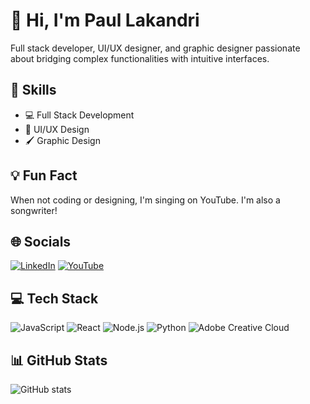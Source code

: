 # 👋 Hi, I'm Paul Lakandri

Full stack developer, UI/UX designer, and graphic designer passionate about bridging complex functionalities with intuitive interfaces.

## 🚀 Skills
- 💻 Full Stack Development
- 🎨 UI/UX Design
- 🖌️ Graphic Design

## 💡 Fun Fact
When not coding or designing, I'm singing on YouTube. I'm also a songwriter!

## 🌐 Socials
[![LinkedIn](https://img.shields.io/badge/LinkedIn-%230077B5.svg?logo=linkedin&logoColor=white)](https://linkedin.com/in/sunil-lakandri-1543a7193)
[![YouTube](https://img.shields.io/badge/YouTube-%23FF0000.svg?logo=YouTube&logoColor=white)](https://www.youtube.com/@PaulLakandriOfficial/)

## 💻 Tech Stack
![JavaScript](https://img.shields.io/badge/javascript-%23323330.svg?style=for-the-badge&logo=javascript&logoColor=%23F7DF1E)
![React](https://img.shields.io/badge/react-%2320232a.svg?style=for-the-badge&logo=react&logoColor=%2361DAFB)
![Node.js](https://img.shields.io/badge/node.js-6DA55F?style=for-the-badge&logo=node.js&logoColor=white)
![Python](https://img.shields.io/badge/python-3670A0?style=for-the-badge&logo=python&logoColor=ffdd54)
![Adobe Creative Cloud](https://img.shields.io/badge/Adobe%20Creative%20Cloud-DA1F26.svg?style=for-the-badge&logo=Adobe%20Creative%20Cloud&logoColor=white)

## 📊 GitHub Stats
![GitHub stats](https://github-readme-stats.vercel.app/api?username=paulos11&show_icons=true&theme=dark)

